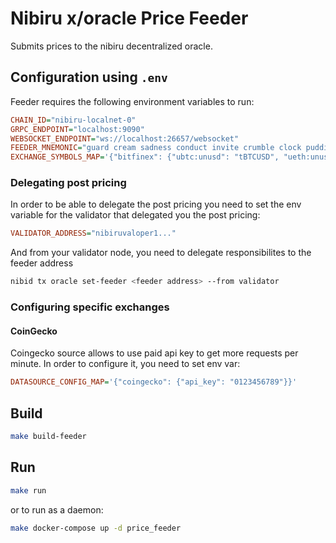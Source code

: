 # Nibiru x/oracle Price Feeder

Submits prices to the nibiru decentralized oracle.

## Configuration using `.env`

Feeder requires the following environment variables to run:

```ini
CHAIN_ID="nibiru-localnet-0"
GRPC_ENDPOINT="localhost:9090"
WEBSOCKET_ENDPOINT="ws://localhost:26657/websocket"
FEEDER_MNEMONIC="guard cream sadness conduct invite crumble clock pudding hole grit liar hotel maid produce squeeze return argue turtle know drive eight casino maze host"
EXCHANGE_SYMBOLS_MAP='{"bitfinex": {"ubtc:unusd": "tBTCUSD", "ueth:unusd": "tETHUSD", "uusd:unusd": "tUSTUSD"}}'
```

### Delegating post pricing

In order to be able to delegate the post pricing you need to set the
env variable for the validator that delegated you the post pricing:

```ini
VALIDATOR_ADDRESS="nibiruvaloper1..."
```

And from your validator node, you need to delegate responsibilites to the feeder address

```sh
nibid tx oracle set-feeder <feeder address> --from validator
```

### Configuring specific exchanges

#### CoinGecko

Coingecko source allows to use paid api key to get more requests per minute. In order to configure it,
you need to set env var:

```ini
DATASOURCE_CONFIG_MAP='{"coingecko": {"api_key": "0123456789"}}'
```

## Build

```sh
make build-feeder
```

## Run

```sh
make run
```

or to run as a daemon:

```sh
make docker-compose up -d price_feeder
```
